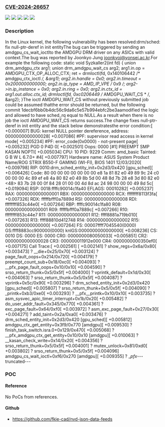 ### [CVE-2024-26657](https://cve.mitre.org/cgi-bin/cvename.cgi?name=CVE-2024-26657)
![](https://img.shields.io/static/v1?label=Product&message=Linux&color=blue)
![](https://img.shields.io/static/v1?label=Version&message=&color=brightgreen)
![](https://img.shields.io/static/v1?label=Version&message=56e449603f0ac580700621a356d35d5716a62ce5%20&color=brightgreen)
![](https://img.shields.io/static/v1?label=Version&message=6.7%20&color=brightgreen)
![](https://img.shields.io/static/v1?label=Vulnerability&message=n%2Fa&color=blue)

### Description

In the Linux kernel, the following vulnerability has been resolved:drm/sched: fix null-ptr-deref in init entityThe bug can be triggered by sending an amdgpu_cs_wait_ioctlto the AMDGPU DRM driver on any ASICs with valid context.The bug was reported by Joonkyo Jung <joonkyoj@yonsei.ac.kr>.For example the following code:    static void Syzkaller2(int fd)    {	union drm_amdgpu_ctx arg1;	union drm_amdgpu_wait_cs arg2;	arg1.in.op = AMDGPU_CTX_OP_ALLOC_CTX;	ret = drmIoctl(fd, 0x140106442 /* amdgpu_ctx_ioctl */, &arg1);	arg2.in.handle = 0x0;	arg2.in.timeout = 0x2000000000000;	arg2.in.ip_type = AMD_IP_VPE /* 0x9 */;	arg2->in.ip_instance = 0x0;	arg2.in.ring = 0x0;	arg2.in.ctx_id = arg1.out.alloc.ctx_id;	drmIoctl(fd, 0xc0206449 /* AMDGPU_WAIT_CS * /, &arg2);    }The ioctl AMDGPU_WAIT_CS without previously submitted job could be assumed thatthe error should be returned, but the following commit 1decbf6bb0b4dc56c9da6c5e57b994ebfc2be3aamodified the logic and allowed to have sched_rq equal to NULL.As a result when there is no job the ioctl AMDGPU_WAIT_CS returns success.The change fixes null-ptr-deref in init entity and the stack below demonstratesthe error condition:[  +0.000007] BUG: kernel NULL pointer dereference, address: 0000000000000028[  +0.007086] #PF: supervisor read access in kernel mode[  +0.005234] #PF: error_code(0x0000) - not-present page[  +0.005232] PGD 0 P4D 0[  +0.002501] Oops: 0000 [#1] PREEMPT SMP KASAN NOPTI[  +0.005034] CPU: 10 PID: 9229 Comm: amd_basic Tainted: G    B   W    L     6.7.0+ #4[  +0.007797] Hardware name: ASUS System Product Name/ROG STRIX B550-F GAMING (WI-FI), BIOS 1401 12/03/2020[  +0.009798] RIP: 0010:drm_sched_entity_init+0x2d3/0x420 [gpu_sched][  +0.006426] Code: 80 00 00 00 00 00 00 00 e8 1a 81 82 e0 49 89 9c 24 c0 00 00 00 4c 89 ef e8 4a 80 82 e0 49 8b 5d 00 48 8d 7b 28 e8 3d 80 82 e0 <48> 83 7b 28 00 0f 84 28 01 00 00 4d 8d ac 24 98 00 00 00 49 8d 5c[  +0.019094] RSP: 0018:ffffc90014c1fa40 EFLAGS: 00010282[  +0.005237] RAX: 0000000000000001 RBX: 0000000000000000 RCX: ffffffff8113f3fa[  +0.007326] RDX: fffffbfff0a7889d RSI: 0000000000000008 RDI: ffffffff853c44e0[  +0.007264] RBP: ffffc90014c1fa80 R08: 0000000000000001 R09: fffffbfff0a7889c[  +0.007266] R10: ffffffff853c44e7 R11: 0000000000000001 R12: ffff8881a719b010[  +0.007263] R13: ffff88810d412748 R14: 0000000000000002 R15: 0000000000000000[  +0.007264] FS:  00007ffff7045540(0000) GS:ffff8883cc900000(0000) knlGS:0000000000000000[  +0.008236] CS:  0010 DS: 0000 ES: 0000 CR0: 0000000080050033[  +0.005851] CR2: 0000000000000028 CR3: 000000011912e000 CR4: 0000000000350ef0[  +0.007175] Call Trace:[  +0.002561]  <TASK>[  +0.002141]  ? show_regs+0x6a/0x80[  +0.003473]  ? __die+0x25/0x70[  +0.003124]  ? page_fault_oops+0x214/0x720[  +0.004179]  ? preempt_count_sub+0x18/0xc0[  +0.004093]  ? __pfx_page_fault_oops+0x10/0x10[  +0.004590]  ? srso_return_thunk+0x5/0x5f[  +0.004000]  ? vprintk_default+0x1d/0x30[  +0.004063]  ? srso_return_thunk+0x5/0x5f[  +0.004087]  ? vprintk+0x5c/0x90[  +0.003296]  ? drm_sched_entity_init+0x2d3/0x420 [gpu_sched][  +0.005807]  ? srso_return_thunk+0x5/0x5f[  +0.004090]  ? _printk+0xb3/0xe0[  +0.003293]  ? __pfx__printk+0x10/0x10[  +0.003735]  ? asm_sysvec_apic_timer_interrupt+0x1b/0x20[  +0.005482]  ? do_user_addr_fault+0x345/0x770[  +0.004361]  ? exc_page_fault+0x64/0xf0[  +0.003972]  ? asm_exc_page_fault+0x27/0x30[  +0.004271]  ? add_taint+0x2a/0xa0[  +0.003476]  ? drm_sched_entity_init+0x2d3/0x420 [gpu_sched][  +0.005812]  amdgpu_ctx_get_entity+0x3f9/0x770 [amdgpu][  +0.009530]  ? finish_task_switch.isra.0+0x129/0x470[  +0.005068]  ? __pfx_amdgpu_ctx_get_entity+0x10/0x10 [amdgpu][  +0.010063]  ? __kasan_check_write+0x14/0x20[  +0.004356]  ? srso_return_thunk+0x5/0x5f[  +0.004001]  ? mutex_unlock+0x81/0xd0[  +0.003802]  ? srso_return_thunk+0x5/0x5f[  +0.004096]  amdgpu_cs_wait_ioctl+0xf6/0x270 [amdgpu][  +0.009355]  ? __pfx_---truncated---

### POC

#### Reference
No PoCs from references.

#### Github
- https://github.com/fkie-cad/nvd-json-data-feeds

